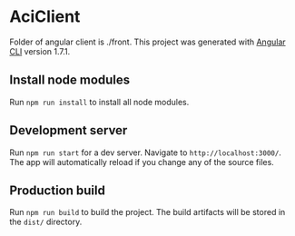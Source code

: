 # AciClient

Folder of angular client is ./front. This project was generated with [Angular CLI](https://github.com/angular/angular-cli) version 1.7.1.

## Install node modules

Run `npm run install` to install all node modules.

## Development server

Run `npm run start` for a dev server. Navigate to `http://localhost:3000/`. The app will automatically reload if you change any of the source files.

## Production build

Run `npm run build` to build the project. The build artifacts will be stored in the `dist/` directory.
